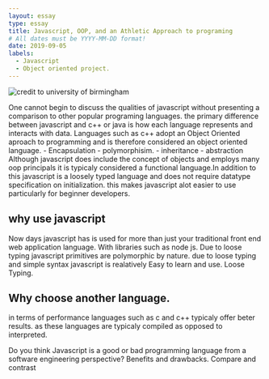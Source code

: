 ```yaml
---
layout: essay
type: essay
title: Javascript, OOP, and an Athletic Approach to programing
# All dates must be YYYY-MM-DD format!
date: 2019-09-05
labels:
  - Javascript
  - Object oriented project.
---
```





<img src = "https://www.uab.edu/news/images/javascript.jpg" alt = "credit to university of birmingham" align="center"> 

    
 One cannot begin to discuss the qualities of javascript without presenting a comparison to other popular programing languages.
 the primary difference between javascript and c++ or java is how each language represents and interacts with data.
 Languages such as c++ adopt an Object Oriented aproach to programming and is therefore considered an object oriented language.
      -  Encapsulation
      -  polymorphisim.
      -  inheritance
      -  abstraction
Although javascript does include the concept of objects and employs many oop principals it is typicaly considered a functional language.In addition to this javascript is a loosely typed language and does not require datatype specification on initialization.
this makes javascript alot easier to use particularly for beginner developers. 
    
## why use javascript

Now days javascript has is used for more than just your traditional front end web application language.
With libraries such as node js.
Due to loose typing javascript primitives are polymorphic by nature.
due to loose typing and simple syntax javascript is realatively Easy to learn and use.
Loose Typing.
    
 ## Why choose another language.
 
in terms of performance languages such as c and c++ typicaly offer beter results.
as these languages are typicaly compiled as opposed to interpreted.
    

Do you think Javascript is a good or bad programming language from a software engineering perspective?
Benefits and drawbacks.
    Compare 
    and contrast


